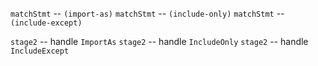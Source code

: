 `matchStmt` -- `(import-as)`
`matchStmt` -- `(include-only)`
`matchStmt` -- `(include-except)`

`stage2` -- handle `ImportAs`
`stage2` -- handle `IncludeOnly`
`stage2` -- handle `IncludeExcept`
